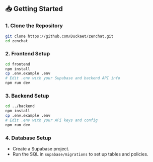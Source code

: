 ## 📥 Getting Started

### 1. Clone the Repository

```bash
git clone https://github.com/Duckaet/zenchat.git
cd zenchat
```

### 2. Frontend Setup

```bash
cd frontend
npm install
cp .env.example .env
# Edit .env with your Supabase and backend API info
npm run dev
```

### 3. Backend Setup

```bash
cd ../backend
npm install
cp .env.example .env
# Edit .env with your API keys and config
npm run dev
```

### 4. Database Setup

- Create a Supabase project.
- Run the SQL in `supabase/migrations` to set up tables and policies.

